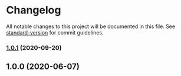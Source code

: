 # Changelog

All notable changes to this project will be documented in this file. See [standard-version](https://github.com/conventional-changelog/standard-version) for commit guidelines.

### [1.0.1](https://github.com/p6m7g8/p6df-irc/compare/v1.0.0...v1.0.1) (2020-09-20)

## 1.0.0 (2020-06-07)
